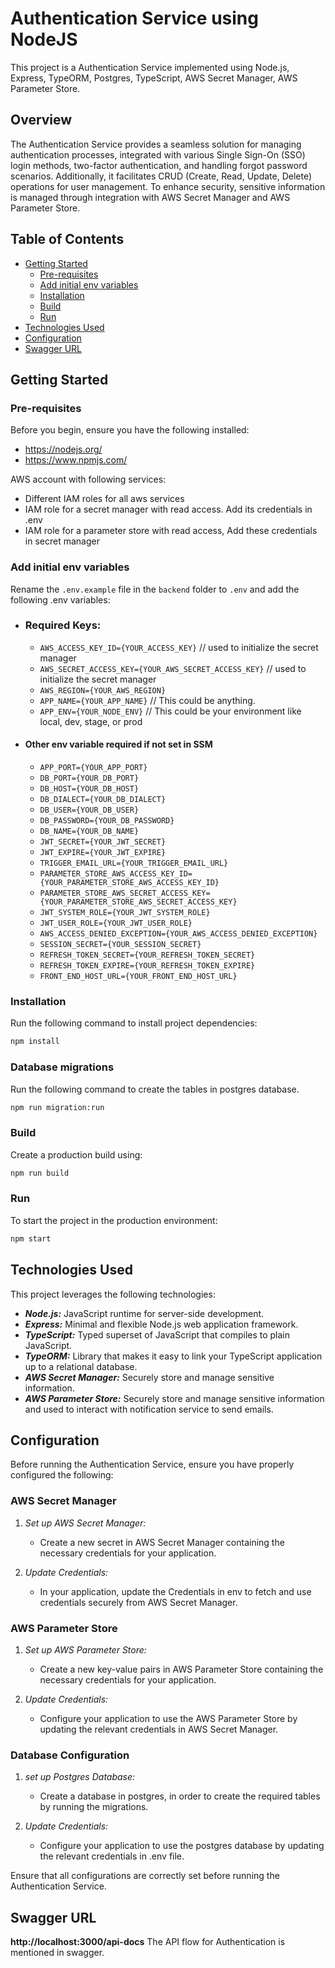 # Authentication Service using NodeJS

This project is a Authentication Service implemented using Node.js, Express, TypeORM, Postgres, TypeScript, AWS Secret Manager, AWS Parameter Store.

## Overview

The Authentication Service provides a seamless solution for managing authentication processes,  integrated with various Single Sign-On (SSO) login methods, two-factor authentication, and handling forgot password scenarios. Additionally, it facilitates CRUD (Create, Read, Update, Delete) operations for user management. To enhance security, sensitive information is managed through integration with AWS Secret Manager and AWS Parameter Store.

## Table of Contents

- [Getting Started](#getting-started)
  - [Pre-requisites](#pre-requisites)
  - [Add initial env variables](#add-initial-env-variables)
  - [Installation](#installation)
  - [Build](#build)
  - [Run](#run)
- [Technologies Used](#technologies-used)
- [Configuration](#Configuration)
- [Swagger URL](#swagger-url)

## Getting Started

### Pre-requisites

Before you begin, ensure you have the following installed:

- https://nodejs.org/
- https://www.npmjs.com/

AWS account with following services:
- Different IAM roles for all aws services
- IAM role for a secret manager with read access. Add its credentials in .env
- IAM role for a parameter store with read access, Add these credentials in secret manager


### Add initial env variables
Rename the `.env.example` file in the `backend` folder to `.env` and add the following .env variables:
- ### Required Keys:
  - `AWS_ACCESS_KEY_ID={YOUR_ACCESS_KEY}` // used to initialize the secret manager
  - `AWS_SECRET_ACCESS_KEY={YOUR_AWS_SECRET_ACCESS_KEY}` // used to initialize the secret manager
  - `AWS_REGION={YOUR_AWS_REGION}`
  - `APP_NAME={YOUR_APP_NAME}` // This could be anything. 
  - `APP_ENV={YOUR_NODE_ENV}` // This could be your environment like local, dev, stage, or prod
- #### Other env variable required if not set in SSM
  - `APP_PORT={YOUR_APP_PORT}`
  - `DB_PORT={YOUR_DB_PORT}`
  - `DB_HOST={YOUR_DB_HOST}`
  - `DB_DIALECT={YOUR_DB_DIALECT}`
  - `DB_USER={YOUR_DB_USER}`
  - `DB_PASSWORD={YOUR_DB_PASSWORD}`
  - `DB_NAME={YOUR_DB_NAME}`
  - `JWT_SECRET={YOUR_JWT_SECRET}`
  - `JWT_EXPIRE={YOUR_JWT_EXPIRE}`
  - `TRIGGER_EMAIL_URL={YOUR_TRIGGER_EMAIL_URL}`
  - `PARAMETER_STORE_AWS_ACCESS_KEY_ID={YOUR_PARAMETER_STORE_AWS_ACCESS_KEY_ID}`
  - `PARAMETER_STORE_AWS_SECRET_ACCESS_KEY={YOUR_PARAMETER_STORE_AWS_SECRET_ACCESS_KEY}`
  - `JWT_SYSTEM_ROLE={YOUR_JWT_SYSTEM_ROLE}`
  - `JWT_USER_ROLE={YOUR_JWT_USER_ROLE}`
  - `AWS_ACCESS_DENIED_EXCEPTION={YOUR_AWS_ACCESS_DENIED_EXCEPTION}`
  - `SESSION_SECRET={YOUR_SESSION_SECRET}`
  - `REFRESH_TOKEN_SECRET={YOUR_REFRESH_TOKEN_SECRET}`
  - `REFRESH_TOKEN_EXPIRE={YOUR_REFRESH_TOKEN_EXPIRE}`
  - `FRONT_END_HOST_URL={YOUR_FRONT_END_HOST_URL}`

### Installation

Run the following command to install project dependencies:

```bash
npm install
```
### Database migrations

Run the following command to create the tables in postgres database.

```bash
npm run migration:run
```
### Build
Create a production build using:
```bash
npm run build
```

### Run
To start the project in the production environment:
```bash
npm start
```

## Technologies Used

This project leverages the following technologies:

- ***Node.js:*** JavaScript runtime for server-side development.
- ***Express:*** Minimal and flexible Node.js web application framework.
- ***TypeScript:*** Typed superset of JavaScript that compiles to plain JavaScript.
- ***TypeORM:*** Library that makes it easy to link your TypeScript application up to a relational database.
- ***AWS Secret Manager:*** Securely store and manage sensitive information.
- ***AWS Parameter Store:*** Securely store and manage sensitive information and used to interact with notification service to send emails.

## Configuration

Before running the Authentication Service, ensure you have properly configured the following:

### AWS Secret Manager

1. *Set up AWS Secret Manager:*
   - Create a new secret in AWS Secret Manager containing the necessary credentials for your application.

2. *Update Credentials:*
   - In your application, update the Credentials in env to fetch and use credentials securely from AWS Secret Manager.

### AWS Parameter Store

1. *Set up AWS Parameter Store:*
   - Create a new key-value pairs in AWS Parameter Store containing the necessary credentials for your application.

2. *Update Credentials:*
   - Configure your application to use the AWS Parameter Store by updating the relevant credentials in AWS Secret Manager.

### Database Configuration

1. *set up Postgres Database:*
   - Create a database in postgres, in order to create the required tables by running the migrations.

2. *Update Credentials:*
   - Configure your application to use the postgres database by updating the relevant credentials in .env file.

Ensure that all configurations are correctly set before running the Authentication Service.

## Swagger URL
**http://localhost:3000/api-docs** 
The API flow for Authentication is mentioned in swagger.

